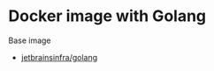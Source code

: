 # Docker image with Golang

Base image
- [jetbrainsinfra/golang](https://github.com/jetbrains-infra/docker-image-golang)
